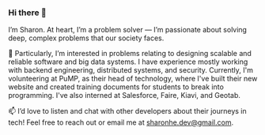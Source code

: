 ### Hi there 👋 
I’m Sharon. At heart, I’m a problem solver — I’m passionate about solving deep, complex problems that our society faces. 

🌱 Particularly, I’m interested in problems relating to designing scalable and reliable software and big data systems. I have experience mostly working with backend engineering, distributed systems, and security. Currently, I'm volunteering at PuMP, as their head of technology, where I've built their new website and created training documents for students to break into programming. I've also interned at Salesforce, Faire, Kiavi, and Geotab.

📫 I’d love to listen and chat with other developers about their journeys in tech! Feel free to reach out or email me at sharonhe.dev@gmail.com.
<!--
**xsharonhe/xsharonhe** is a ✨ _special_ ✨ repository because its `README.md` (this file) appears on your GitHub profile.

Here are some ideas to get you started:

- 🔭 I’m currently working on ...
- 🌱 I’m currently learning ...
- 👯 I’m looking to collaborate on ...
- 🤔 I’m looking for help with ...
- 💬 Ask me about ...
- 📫 How to reach me: ...
- 😄 Pronouns: ...
- ⚡ Fun fact: ...
-->

